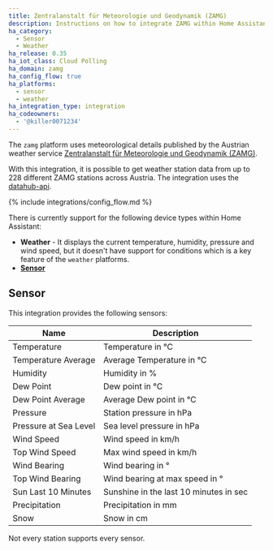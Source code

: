```yaml
---
title: Zentralanstalt für Meteorologie und Geodynamik (ZAMG)
description: Instructions on how to integrate ZAMG within Home Assistant.
ha_category:
  - Sensor
  - Weather
ha_release: 0.35
ha_iot_class: Cloud Polling
ha_domain: zamg
ha_config_flow: true
ha_platforms:
  - sensor
  - weather
ha_integration_type: integration
ha_codeowners:
  - '@killer0071234'
---
```


The `zamg` platform uses meteorological details published by the Austrian weather service [Zentralanstalt für Meteorologie und Geodynamik (ZAMG)](https://www.zamg.ac.at).

With this integration, it is possible to get weather station data from up to 228 different ZAMG stations across Austria. The integration uses the [datahub-api](https://dataset.api.hub.zamg.ac.at/v1/docs/index.html).

{% include integrations/config_flow.md %}

There is currently support for the following device types within Home Assistant:

- **Weather** - It displays the current temperature, humidity, pressure and wind speed, but it doesn't have support for conditions which is a key feature of the `weather` platforms.
- **[Sensor](#sensor)**

## Sensor

This integration provides the following sensors:

|Name|Description|
|----|-----------|
|Temperature|Temperature in °C|
|Temperature Average|Average Temperature in °C|
|Humidity|Humidity in %|
|Dew Point|Dew point in °C|
|Dew Point Average|Average Dew point in °C|
|Pressure|Station pressure in hPa|
|Pressure at Sea Level|Sea level pressure in hPa|
|Wind Speed|Wind speed in km/h|
|Top Wind Speed|Max wind speed in km/h|
|Wind Bearing|Wind bearing in °|
|Top Wind Bearing|Wind bearing at max speed in °|
|Sun Last 10 Minutes|Sunshine in the last 10 minutes in sec|
|Precipitation|Precipitation in mm|
|Snow|Snow in cm|

<div class='note'>
Not every station supports every sensor.
</div>
